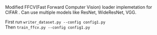 Modified FFCV(Fast Forward Computer Vision)  loader implemetation for CIFAR . Can use multiple models like ResNet, WideResNet, VGG.

First run ```writer_dataset.py --config config1.py``` <br />
Then ```train_ffcv.py --config config1.py```
